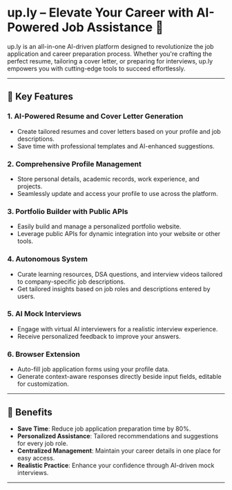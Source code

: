 # up.ly – Elevate Your Career with AI-Powered Job Assistance 🚀

up.ly is an all-in-one AI-driven platform designed to revolutionize the job application and career preparation process. Whether you're crafting the perfect resume, tailoring a cover letter, or preparing for interviews, up.ly empowers you with cutting-edge tools to succeed effortlessly.  

---

## 🌟 Key Features  

### 1. **AI-Powered Resume and Cover Letter Generation**  
   - Create tailored resumes and cover letters based on your profile and job descriptions.  
   - Save time with professional templates and AI-enhanced suggestions.  

### 2. **Comprehensive Profile Management**  
   - Store personal details, academic records, work experience, and projects.  
   - Seamlessly update and access your profile to use across the platform.  

### 3. **Portfolio Builder with Public APIs**  
   - Easily build and manage a personalized portfolio website.  
   - Leverage public APIs for dynamic integration into your website or other tools.  

### 4. **Autonomous System**  
   - Curate learning resources, DSA questions, and interview videos tailored to company-specific job descriptions.  
   - Get tailored insights based on job roles and descriptions entered by users.  

### 5. **AI Mock Interviews**  
   - Engage with virtual AI interviewers for a realistic interview experience.  
   - Receive personalized feedback to improve your answers.  

### 6. **Browser Extension**  
   - Auto-fill job application forms using your profile data.  
   - Generate context-aware responses directly beside input fields, editable for customization.  

---

## 🎯 Benefits  
- **Save Time**: Reduce job application preparation time by 80%.  
- **Personalized Assistance**: Tailored recommendations and suggestions for every job role.  
- **Centralized Management**: Maintain your career details in one place for easy access.  
- **Realistic Practice**: Enhance your confidence through AI-driven mock interviews.  

---
